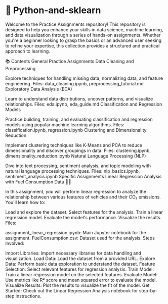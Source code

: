 # 🚀 Python-and-sklearn
Welcome to the Practice Assignments repository! This repository is designed to help you enhance your skills in data science, machine learning, and data visualization through a series of hands-on assignments. Whether you're a beginner looking to grasp the basics or an advanced user seeking to refine your expertise, this collection provides a structured and practical approach to learning.

📚 Contents
General Practice Assignments
Data Cleaning and Preprocessing

Explore techniques for handling missing data, normalizing data, and feature engineering.
Files: data_cleaning.ipynb, preprocessing_tutorial.md
Exploratory Data Analysis (EDA)

Learn to understand data distributions, uncover patterns, and visualize relationships.
Files: eda.ipynb, eda_guide.md
Classification and Regression Models

Practice building, training, and evaluating classification and regression models using popular machine learning algorithms.
Files: classification.ipynb, regression.ipynb
Clustering and Dimensionality Reduction

Implement clustering techniques like K-Means and PCA to reduce dimensionality and discover groupings in data.
Files: clustering.ipynb, dimensionality_reduction.ipynb
Natural Language Processing (NLP)

Dive into text processing, sentiment analysis, and topic modeling with natural language processing techniques.
Files: nlp_basics.ipynb, sentiment_analysis.ipynb
Specific Assignments
Linear Regression Analysis with Fuel Consumption Data 🚗💨

In this assignment, you will perform linear regression to analyze the relationship between various features of vehicles and their CO₂ emissions. You'll learn how to:

Load and explore the dataset.
Select features for the analysis.
Train a linear regression model.
Evaluate the model's performance.
Visualize the results.
Files:

assignment_linear_regression.ipynb: Main Jupyter notebook for the assignment.
FuelConsumption.csv: Dataset used for the analysis.
Steps Involved:

Import Libraries: Import necessary libraries for data handling and visualization.
Load Data: Load the dataset from a provided URL.
Explore Data: Perform basic data exploration to understand the dataset.
Feature Selection: Select relevant features for regression analysis.
Train Model: Train a linear regression model on the selected features.
Evaluate Model: Use metrics like R² score and mean squared error to evaluate the model.
Visualize Results: Plot the results to visualize the fit of the model.
Get Started: Check out the Linear Regression Analysis notebook for step-by-step instructions.
